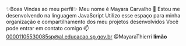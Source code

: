 ✨Boas Vindas ao meu perfil✨
Meu nome é Mayara Carvalho 💋
Estou me desenvolvendo na linguagem JavaScript
Utilizo esse espaço para minha organização e compartilhamento dos meu projetos desenvolvidos
Você pode entrar em contato comigo 📫 00001105530085sp@al.educacao.sp.gov.br 
@MayaraThierri
**limão**

